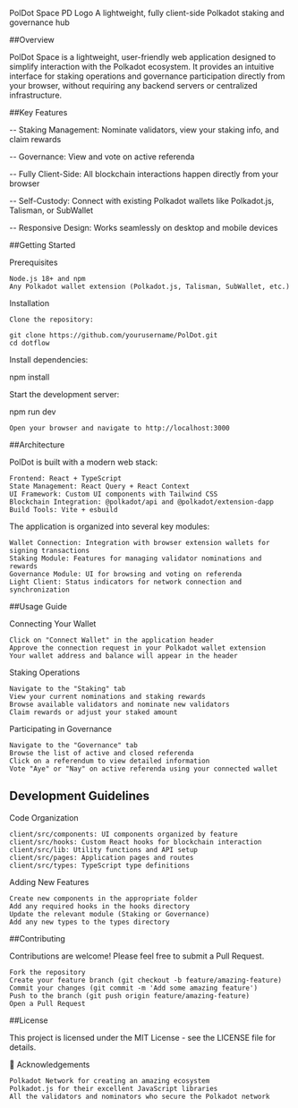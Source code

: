 PolDot Space
PD Logo
A lightweight, fully client-side Polkadot staking and governance hub

##Overview

PolDot Space is a lightweight, user-friendly web application designed to simplify interaction with the Polkadot ecosystem. It provides an intuitive interface for staking operations and governance participation directly from your browser, without requiring any backend servers or centralized infrastructure.

##Key Features

-- Staking Management: Nominate validators, view your staking info, and claim rewards

-- Governance: View and vote on active referenda

-- Fully Client-Side: All blockchain interactions happen directly from your browser

-- Self-Custody: Connect with existing Polkadot wallets like Polkadot.js, Talisman, or SubWallet

-- Responsive Design: Works seamlessly on desktop and mobile devices

##Getting Started

Prerequisites

    Node.js 18+ and npm
    Any Polkadot wallet extension (Polkadot.js, Talisman, SubWallet, etc.)

Installation

    Clone the repository:

    git clone https://github.com/yourusername/PolDot.git
    cd dotflow

Install dependencies:

npm install

Start the development server:

npm run dev

    Open your browser and navigate to http://localhost:3000

##Architecture

PolDot is built with a modern web stack:

    Frontend: React + TypeScript
    State Management: React Query + React Context
    UI Framework: Custom UI components with Tailwind CSS
    Blockchain Integration: @polkadot/api and @polkadot/extension-dapp
    Build Tools: Vite + esbuild

The application is organized into several key modules:

    Wallet Connection: Integration with browser extension wallets for signing transactions
    Staking Module: Features for managing validator nominations and rewards
    Governance Module: UI for browsing and voting on referenda
    Light Client: Status indicators for network connection and synchronization

##Usage Guide

Connecting Your Wallet

    Click on "Connect Wallet" in the application header
    Approve the connection request in your Polkadot wallet extension
    Your wallet address and balance will appear in the header

Staking Operations

    Navigate to the "Staking" tab
    View your current nominations and staking rewards
    Browse available validators and nominate new validators
    Claim rewards or adjust your staked amount

Participating in Governance

    Navigate to the "Governance" tab
    Browse the list of active and closed referenda
    Click on a referendum to view detailed information
    Vote "Aye" or "Nay" on active referenda using your connected wallet

## Development Guidelines

Code Organization

    client/src/components: UI components organized by feature
    client/src/hooks: Custom React hooks for blockchain interaction
    client/src/lib: Utility functions and API setup
    client/src/pages: Application pages and routes
    client/src/types: TypeScript type definitions

Adding New Features

    Create new components in the appropriate folder
    Add any required hooks in the hooks directory
    Update the relevant module (Staking or Governance)
    Add any new types to the types directory

##Contributing

Contributions are welcome! Please feel free to submit a Pull Request.

    Fork the repository
    Create your feature branch (git checkout -b feature/amazing-feature)
    Commit your changes (git commit -m 'Add some amazing feature')
    Push to the branch (git push origin feature/amazing-feature)
    Open a Pull Request

##License

This project is licensed under the MIT License - see the LICENSE file for details.

🙏 Acknowledgements

    Polkadot Network for creating an amazing ecosystem
    Polkadot.js for their excellent JavaScript libraries
    All the validators and nominators who secure the Polkadot network
